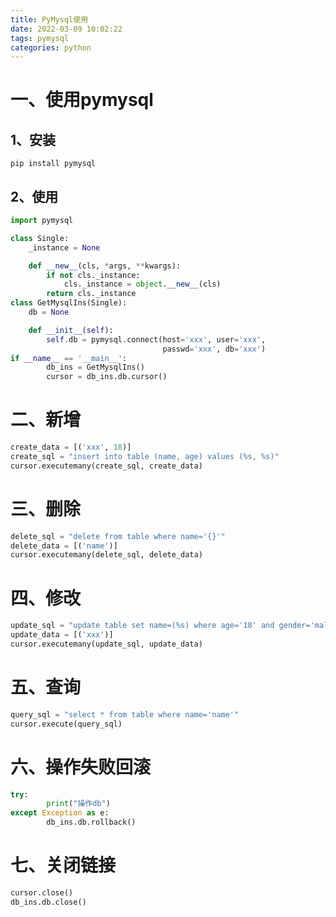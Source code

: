 ```yaml
---
title: PyMysql使用
date: 2022-03-09 10:02:22
tags: pymysql
categories: python
---
```


# 一、使用pymysql

## 1、安装

`pip install pymysql`

## 2、使用

```python
import pymysql

class Single:
	_instance = None

    def __new__(cls, *args, **kwargs):
        if not cls._instance:
            cls._instance = object.__new__(cls)
        return cls._instance
class GetMysqlIns(Single):
    db = None

    def __init__(self):
        self.db = pymysql.connect(host='xxx', user='xxx',
                                  passwd='xxx', db='xxx')
if __name__ == '__main__':
		db_ins = GetMysqlIns()
		cursor = db_ins.db.cursor()
```

<!--more-->

# 二、新增

```python
create_data = [('xxx', 18)]
create_sql = "insert into table (name, age) values (%s, %s)"
cursor.executemany(create_sql, create_data)
```

# 三、删除

```python
delete_sql = "delete from table where name='{}'"
delete_data = [('name')]
cursor.executemany(delete_sql, delete_data)
```

# 四、修改

```python
update_sql = "update table set name=(%s) where age='18' and gender='male'"
update_data = [('xxx')]
cursor.executemany(update_sql, update_data)
```

# 五、查询

```python
query_sql = "select * from table where name='name'"
cursor.execute(query_sql)
```

# 六、操作失败回滚

```python
try:
		print("操作db")
except Exception as e:
		db_ins.db.rollback()
```

# 七、关闭链接

```python
cursor.close()
db_ins.db.close()
```
